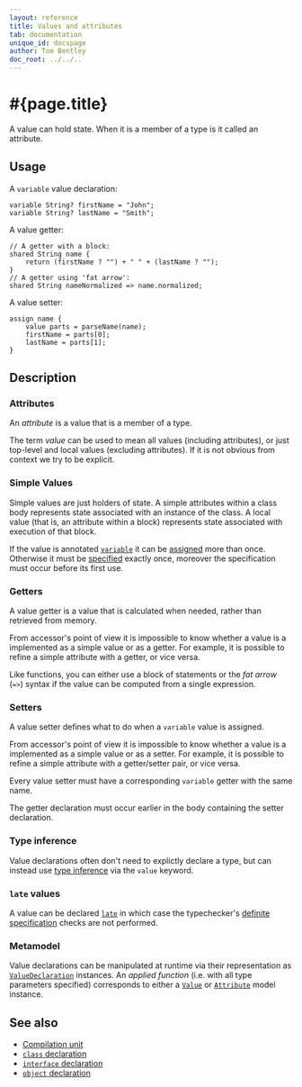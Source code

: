 ```yaml
---
layout: reference
title: Values and attributes
tab: documentation
unique_id: docspage
author: Tom Bentley
doc_root: ../../..
---
```


# #{page.title}

A value can hold state. When it is a member of a 
type is it called an attribute.

## Usage 

A `variable` value declaration:

<!-- id:attr -->
<!-- try: -->
    variable String? firstName = "John";
    variable String? lastName = "Smith";

A value getter:

<!-- id:attr2 -->
<!-- cat-id: attr -->
<!-- try: -->
    // A getter with a block:
    shared String name {
        return (firstName ? "") + " " + (lastName ? "");
    }
    // A getter using 'fat arrow':
    shared String nameNormalized => name.normalized;
    
A value setter:

<!-- cat-id: attr -->
<!-- cat-id: attr2 -->
<!-- cat: String[] parseName(String? name) { throw; } -->
<!-- try: -->
    assign name {
        value parts = parseName(name);
        firstName = parts[0];
        lastName = parts[1];
    }
    

## Description

### Attributes

An *attribute* is a value that is a member of a type.

The term *value* can be used to mean all values (including attributes), or
just top-level and local values (excluding attributes). If it is not obvious 
from context we try to be explicit.

### Simple Values

Simple values are just holders of state. A simple attributes within a 
class body represents state associated with an instance of the class. A local 
value (that is, an attribute within a block) represents state associated 
with execution of that block.

If the value is annotated [`variable`](#{site.urls.apidoc_current}/index.html#variable) it can be 
[assigned](#{page.doc_root}/reference/operator/assign) more than once.
Otherwise it must be [specified](../../statement/specification) 
exactly once, moreover the specification must occur before its first use.

### Getters

A value getter is a value that is calculated when needed, rather than retrieved from memory.

From accessor's point of view it is impossible to know whether a value is a 
implemented as a simple value or as a getter. For example, it is possible to 
refine a simple attribute with a getter, or vice versa.

Like functions, you can either use a block of statements or the *fat arrow*
(`=>`) syntax if the value can be computed from a single expression.

### Setters

A value setter defines what to do when a `variable` value is assigned.

From accessor's point of view it is impossible to know whether a value is a 
implemented as a simple value or as a setter. For example, it is possible to 
refine a simple attribute with a getter/setter pair, or vice versa.

Every value setter must have a corresponding `variable` getter with the same name. 

The getter declaration must occur earlier in the body containing the setter 
declaration.

### Type inference

Value declarations often don't need to explictly declare a type, 
but can instead use 
[type inference](../type-inference) via the `value` keyword.

### `late` values

A value can be declared [`late`](../../annotation/late/) 
in which case the typechecker's
[definite specification](../../annotation/late/#description) checks are not performed. 

### Metamodel

Value declarations can be manipulated at runtime via their representation as
[`ValueDeclaration`](#{site.urls.apidoc_current}/meta/declaration/ValueDeclaration.type.html) 
instances. An *applied function* (i.e. with all type parameters specified) corresponds to 
either a 
[`Value`](#{site.urls.apidoc_current}/meta/model/Value.type.html) or 
[`Attribute`](#{site.urls.apidoc_current}/meta/model/Attribute.type.html) model instance.

## See also

* [Compilation unit](../compilation-unit)
* [`class` declaration](../class)
* [`interface` declaration](../interface)
* [`object` declaration](../object)
